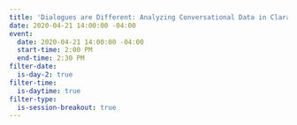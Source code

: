 ```yaml
---
title: 'Dialogues are Different: Analyzing Conversational Data in Clarabridge'
date: 2020-04-21 14:00:00 -04:00
event:
  date: 2020-04-21 14:00:00 -04:00
  start-time: 2:00 PM
  end-time: 2:30 PM
filter-date:
  is-day-2: true
filter-time:
  is-daytime: true
filter-type:
  is-session-breakout: true
---
```


